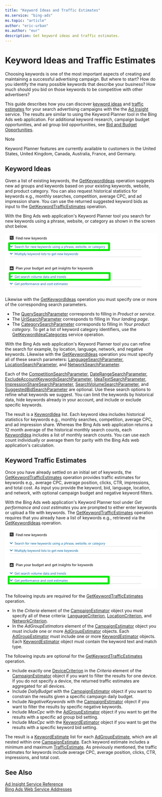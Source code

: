 ```yaml
---
title: "Keyword Ideas and Traffic Estimates"
ms.service: "bing-ads"
ms.topic: "article"
author: "eric-urban"
ms.author: "eur"
description: Get keyword ideas and traffic estimates.
---
```

# Keyword Ideas and Traffic Estimates
Choosing keywords is one of the most important aspects of creating and maintaining a successful advertising campaign. But where to start? How do you identify the many possible keywords that describe your business? How much should you bid on those keywords to be competitive with other advertisers?

This guide describes how you can discover [keyword ideas](#keywordideas) and [traffic estimates](#keywordtrafficestimates) for your search advertising campaigns with the the [Ad Insight](/bingads/ad-insight-service/ad-insight-service-reference.md) service. The results are similar to using the Keyword Planner tool in the Bing Ads web application. For additional keyword research, campaign budget opportunities, and ad group bid opportunities, see [Bid and Budget Opportunities](/bingads/guides/budget-bid-opportunities.md). 

> [!NOTE]
> Keyword Planner features are currently available to customers in the United States, United Kingdom, Canada, Australia, France, and Germany.

## <a name="keywordideas"></a>Keyword Ideas
Given a list of existing keywords, the [GetKeywordIdeas](/bingads/ad-insight-service/getkeywordideas.md) operation suggests new ad groups and keywords based on your existing keywords, website, and product category. You can also request historical statistics for keywords e.g., monthly searches, competition, average CPC, and ad impression share. You can use the returned suggested keyword bids as input to the [GetKeywordTrafficEstimates](/bingads/ad-insight-service/getkeywordtrafficestimates.md) operation.

With the Bing Ads web application's Keyword Planner tool you search for new keywords using a phrase, website, or category as shown in the screen shot below.
 
![GetKeywordIdeas to Keyword Planner UI](/bingads/guides/media/getkeywordideas-keyword-planner-ui.png "GetKeywordIdeas to Keyword Planner UI")

Likewise with the [GetKeywordIdeas](/bingads/ad-insight-service/getkeywordideas.md) operation you must specify one or more of the corresponding search parameters.
-  The [QuerySearchParameter](/bingads/ad-insight-service/querysearchparameter.md) corresponds to filling in *Product or service*.
-  The [UrlSearchParameter](/bingads/ad-insight-service/urlsearchparameter.md) corresponds to filling in *Your landing page*.
-  The [CategorySearchParameter](/bingads/ad-insight-service/categorysearchparameter.md) corresponds to filling in *Your product category*. To get a list of keyword category identifiers, use the [GetKeywordIdeaCategories](/bingads/ad-insight-service/getkeywordideacategories.md) service operation.

With the Bing Ads web application's Keyword Planner tool you can refine the search for example, by location, language, network, and negative keywords. Likewise with the [GetKeywordIdeas](/bingads/ad-insight-service/getkeywordideas.md) operation you must specify all of these search parameters: [LanguageSearchParameter](/bingads/ad-insight-service/languagesearchparameter.md), [LocationSearchParameter](/bingads/ad-insight-service/locationsearchparameter.md), and [NetworkSearchParameter](/bingads/ad-insight-service/networksearchparameter.md). 

Each of the [CompetitionSearchParameter](/bingads/ad-insight-service/competitionsearchparameter.md), [DateRangeSearchParameter](/bingads/ad-insight-service/daterangesearchparameter.md), [ExcludeAccountKeywordsSearchParameter](/bingads/ad-insight-service/excludeaccountkeywordssearchparameter.md), [IdeaTextSearchParameter](/bingads/ad-insight-service/ideatextsearchparameter.md), [ImpressionShareSearchParameter](/bingads/ad-insight-service/impressionsharesearchparameter.md), [SearchVolumeSearchParameter](/bingads/ad-insight-service/searchvolumesearchparameter.md), and [SuggestedBidSearchParameter](/bingads/ad-insight-service/suggestedbidsearchparameter.md) are optional. Use these search options to refine what keywords we suggest. You can limit the keywords by historical data, hide keywords already in your account, and include or exclude specific keywords.

The result is a [KeywordIdea](/bingads/ad-insight-service/keywordidea.md) list. Each keyword idea includes historical statistics for keywords e.g., monthly searches, competition, average CPC, and ad impression share. Whereas the Bing Ads web application returns a 12 month average of the historical monthly search counts, each [KeywordIdea](/bingads/ad-insight-service/keywordidea.md) includes a list of monthly search counts. You can use each count individually or average them for parity with the Bing Ads web application's calculation.

## <a name="keywordtrafficestimates"></a>Keyword Traffic Estimates
Once you have already settled on an initial set of keywords, the [GetKeywordTrafficEstimates](/bingads/ad-insight-service/getkeywordtrafficestimates.md) operation provides traffic estimates for keywords e.g., average CPC, average position, clicks, CTR, impressions, and total cost. As input you provide the keyword, bid, language, location, and network, with optional campaign budget and negative keyword filters.

With the Bing Ads web application's Keyword Planner tool under *Get performance and cost estimates* you are prompted to either enter keywords or upload a file with keywords. The [GetKeywordTrafficEstimates](/bingads/ad-insight-service/getkeywordtrafficestimates.md) operation requires that you already have a list of keywords e.g., retrieved via the [GetKeywordIdeas](/bingads/ad-insight-service/getkeywordideas.md) operation. 

![GetKeywordTrafficEstimates to Keyword Planner UI](/bingads/guides/media/getkeywordtrafficestimates-keyword-planner-ui.png "GetKeywordTrafficEstimates to Keyword Planner UI")

The following inputs are required for the [GetKeywordTrafficEstimates](/bingads/ad-insight-service/getkeywordtrafficestimates.md) operation.
-  In the *Criteria* element of the [CampaignEstimator](/bingads/ad-insight-service/campaignestimator.md) object you must specify all of these criteria: [LanguageCriterion](/bingads/ad-insight-service/languagecriterion.md), [LocationCriterion](/bingads/ad-insight-service/locationcriterion.md), and [NetworkCriterion](/bingads/ad-insight-service/networkcriterion.md).
- In the *AdGroupEstimators* element of the [CampaignEstimator](/bingads/ad-insight-service/campaignestimator.md) object you must include one or more [AdGroupEstimator](/bingads/ad-insight-service/adgroupestimator.md) objects. Each [AdGroupEstimator](/bingads/ad-insight-service/adgroupestimator.md) must include one or more [KeywordEstimator](/bingads/ad-insight-service/keywordestimator.md) objects. Each [KeywordEstimator](/bingads/ad-insight-service/keywordestimator.md) object must contain the keyword text and match type.

The following inputs are optional for the [GetKeywordTrafficEstimates](/bingads/ad-insight-service/getkeywordtrafficestimates.md) operation.
- Include exactly one [DeviceCriterion](/bingads/ad-insight-service/devicecriterion.md) in the *Criteria* element of the [CampaignEstimator](/bingads/ad-insight-service/campaignestimator.md) object if you want to filter the results for one device. If you do not specify a device, the returned traffic estimates are aggregated for all devices.
- Include *DailyBudget* with the [CampaignEstimator](/bingads/ad-insight-service/campaignestimator.md) object if you want to constrain the results given a specific campaign daily budget.
- Include *NegativeKeywords* with the [CampaignEstimator](/bingads/ad-insight-service/campaignestimator.md) object if you want to filter the results by specific negative keywords.
- Include *MaxCpc* with the [AdGroupEstimator](/bingads/ad-insight-service/adgroupestimator.md) object if you want to get the results with a specific ad group bid setting.
- Include *MaxCpc* with the [KeywordEstimator](/bingads/ad-insight-service/keywordestimator.md) object if you want to get the results with a specific keyword bid setting.

The result is a [KeywordEstimate](/bingads/ad-insight-service/keywordestimate.md) list for each [AdGroupEstimate](/bingads/ad-insight-service/adgroupestimate.md), which are all nested within one [CampaignEstimate](/bingads/ad-insight-service/campaignestimate.md). Each keyword estimate includes a minimum and maximum [TrafficEstimate](/bingads/ad-insight-service/trafficestimate.md). As previously mentioned, the traffic estimates for keywords include average CPC, average position, clicks, CTR, impressions, and total cost.

## See Also
[Ad Insight Service Reference](/bingads/ad-insight-service/ad-insight-service-reference.md)  
[Bing Ads Web Service Addresses](/bingads/guides/web-service-addresses.md)  

